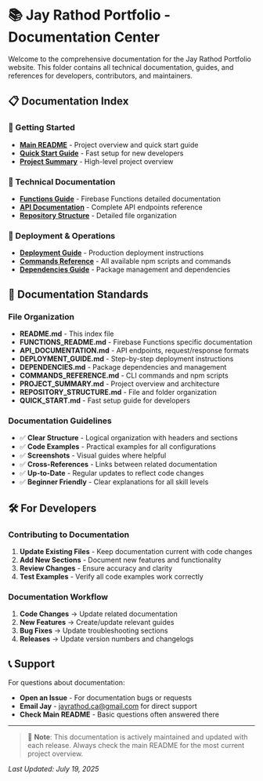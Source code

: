 # 📚 Jay Rathod Portfolio - Documentation Center

Welcome to the comprehensive documentation for the Jay Rathod Portfolio website. This folder contains all technical documentation, guides, and references for developers, contributors, and maintainers.

## 📋 Documentation Index

### 🚀 Getting Started
- **[Main README](../README.md)** - Project overview and quick start guide
- **[Quick Start Guide](./QUICK_START.md)** - Fast setup for new developers
- **[Project Summary](./PROJECT_SUMMARY.md)** - High-level project overview

### 🔧 Technical Documentation
- **[Functions Guide](./FUNCTIONS_README.md)** - Firebase Functions detailed documentation
- **[API Documentation](./API_DOCUMENTATION.md)** - Complete API endpoints reference
- **[Repository Structure](./REPOSITORY_STRUCTURE.md)** - Detailed file organization

### 🚀 Deployment & Operations
- **[Deployment Guide](./DEPLOYMENT_GUIDE.md)** - Production deployment instructions
- **[Commands Reference](./COMMANDS_REFERENCE.md)** - All available npm scripts and commands
- **[Dependencies Guide](./DEPENDENCIES.md)** - Package management and dependencies

## 📖 Documentation Standards

### File Organization
- **README.md** - This index file
- **FUNCTIONS_README.md** - Firebase Functions specific documentation
- **API_DOCUMENTATION.md** - API endpoints, request/response formats
- **DEPLOYMENT_GUIDE.md** - Step-by-step deployment instructions
- **DEPENDENCIES.md** - Package dependencies and management
- **COMMANDS_REFERENCE.md** - CLI commands and npm scripts
- **PROJECT_SUMMARY.md** - Project overview and architecture
- **REPOSITORY_STRUCTURE.md** - File and folder organization
- **QUICK_START.md** - Fast setup guide for developers

### Documentation Guidelines
- ✅ **Clear Structure** - Logical organization with headers and sections
- ✅ **Code Examples** - Practical examples for all configurations
- ✅ **Screenshots** - Visual guides where helpful
- ✅ **Cross-References** - Links between related documentation
- ✅ **Up-to-Date** - Regular updates to reflect code changes
- ✅ **Beginner Friendly** - Clear explanations for all skill levels

## 🛠️ For Developers

### Contributing to Documentation
1. **Update Existing Files** - Keep documentation current with code changes
2. **Add New Sections** - Document new features and functionality
3. **Review Changes** - Ensure accuracy and clarity
4. **Test Examples** - Verify all code examples work correctly

### Documentation Workflow
1. **Code Changes** → Update related documentation
2. **New Features** → Create/update relevant guides
3. **Bug Fixes** → Update troubleshooting sections
4. **Releases** → Update version numbers and changelogs

## 📞 Support

For questions about documentation:
- **Open an Issue** - For documentation bugs or requests
- **Email Jay** - jayrathod.ca@gmail.com for direct support
- **Check Main README** - Basic questions often answered there

---

> 📝 **Note**: This documentation is actively maintained and updated with each release. Always check the main README for the most current project overview.

*Last Updated: July 19, 2025*
